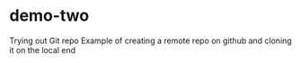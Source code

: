 # demo-two
Trying out Git repo
Example of creating a remote repo on github and cloning it on the local end

